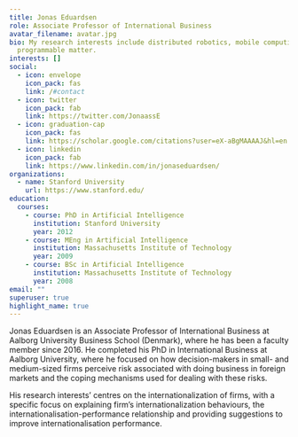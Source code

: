 ```yaml
---
title: Jonas Eduardsen
role: Associate Professor of International Business
avatar_filename: avatar.jpg
bio: My research interests include distributed robotics, mobile computing and
  programmable matter.
interests: []
social:
  - icon: envelope
    icon_pack: fas
    link: /#contact
  - icon: twitter
    icon_pack: fab
    link: https://twitter.com/JonaassE
  - icon: graduation-cap
    icon_pack: fas
    link: https://scholar.google.com/citations?user=eX-aBgMAAAAJ&hl=en
  - icon: linkedin
    icon_pack: fab
    link: https://www.linkedin.com/in/jonaseduardsen/
organizations:
  - name: Stanford University
    url: https://www.stanford.edu/
education:
  courses:
    - course: PhD in Artificial Intelligence
      institution: Stanford University
      year: 2012
    - course: MEng in Artificial Intelligence
      institution: Massachusetts Institute of Technology
      year: 2009
    - course: BSc in Artificial Intelligence
      institution: Massachusetts Institute of Technology
      year: 2008
email: ""
superuser: true
highlight_name: true
---
```

Jonas Eduardsen is an Associate Professor of International Business at Aalborg University Business School (Denmark), where he has been a faculty member since 2016. He completed his PhD in International Business at Aalborg University, where he focused on how decision-makers in small- and medium-sized firms perceive risk associated with doing business in foreign markets and the coping mechanisms used for dealing with these risks.

His research interests’ centres on the internationalization of firms, with a specific focus on explaining firm’s internationalization behaviours, the internationalisation-performance relationship and providing suggestions to improve internationalisation performance.